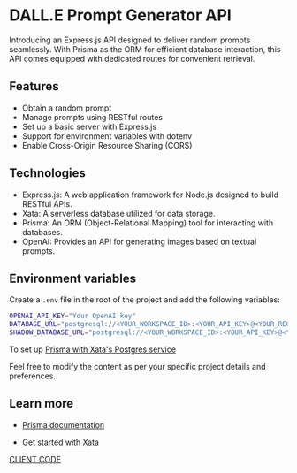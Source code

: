 # DALL.E Prompt Generator API

Introducing an Express.js API designed to deliver random prompts seamlessly. With Prisma as the ORM for efficient database interaction, this API comes equipped with dedicated routes for convenient retrieval.

## Features

- Obtain a random prompt
- Manage prompts using RESTful routes
- Set up a basic server with Express.js
- Support for environment variables with dotenv
- Enable Cross-Origin Resource Sharing (CORS)

## Technologies

- Express.js: A web application framework for Node.js designed to build RESTful APIs.
- Xata: A serverless database utilized for data storage.
- Prisma: An ORM (Object-Relational Mapping) tool for interacting with databases.
- OpenAI: Provides an API for generating images based on textual prompts.

## Environment variables

Create a `.env` file in the root of the project and add the following variables:

```bash
OPENAI_API_KEY="Your OpenAI key"
DATABASE_URL="postgresql://<YOUR_WORKSPACE_ID>:<YOUR_API_KEY>@<YOUR_REGION>.sql.xata.sh:5432/<YOUR_DATABASE_NAME>:<YOUR_BRANCH_NAME>?sslmode=require"
SHADOW_DATABASE_URL="postgresql://<YOUR_WORKSPACE_ID>:<YOUR_API_KEY>@<YOUR_REGION>.sql.xata.sh:5432/<YOUR_DATABASE_NAME>:<YOUR_BRANCH_NAME>?sslmode=require"
```

To set up [Prisma with Xata's Postgres service](https://xata.io/blog/prisma-postgres-xata-integration)

Feel free to modify the content as per your specific project details and preferences.

## Learn more

- [Prisma documentation](https://www.prisma.io/docs)

- [Get started with Xata](https://xata.io/docs)

[CLIENT CODE](https://github.com/Terieyenike/imagen-pxcc-client)
